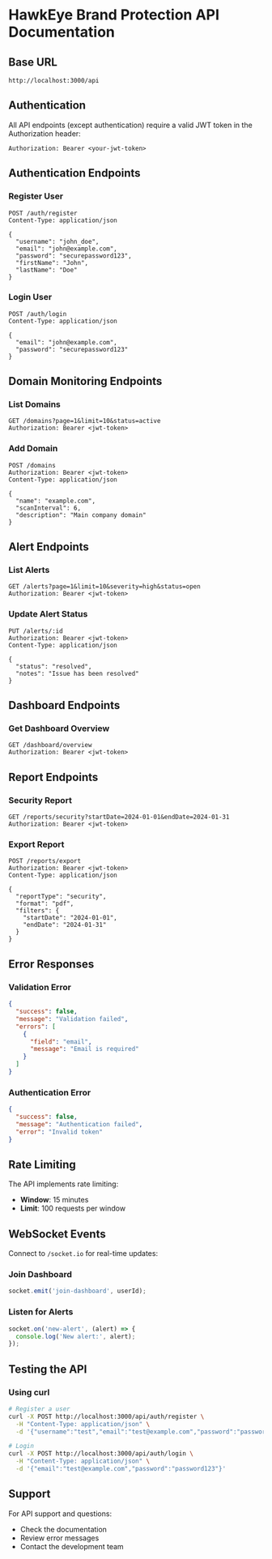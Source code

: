 # HawkEye Brand Protection API Documentation

## Base URL
```
http://localhost:3000/api
```

## Authentication
All API endpoints (except authentication) require a valid JWT token in the Authorization header:
```
Authorization: Bearer <your-jwt-token>
```

## Authentication Endpoints

### Register User
```http
POST /auth/register
Content-Type: application/json

{
  "username": "john_doe",
  "email": "john@example.com",
  "password": "securepassword123",
  "firstName": "John",
  "lastName": "Doe"
}
```

### Login User
```http
POST /auth/login
Content-Type: application/json

{
  "email": "john@example.com",
  "password": "securepassword123"
}
```

## Domain Monitoring Endpoints

### List Domains
```http
GET /domains?page=1&limit=10&status=active
Authorization: Bearer <jwt-token>
```

### Add Domain
```http
POST /domains
Authorization: Bearer <jwt-token>
Content-Type: application/json

{
  "name": "example.com",
  "scanInterval": 6,
  "description": "Main company domain"
}
```

## Alert Endpoints

### List Alerts
```http
GET /alerts?page=1&limit=10&severity=high&status=open
Authorization: Bearer <jwt-token>
```

### Update Alert Status
```http
PUT /alerts/:id
Authorization: Bearer <jwt-token>
Content-Type: application/json

{
  "status": "resolved",
  "notes": "Issue has been resolved"
}
```

## Dashboard Endpoints

### Get Dashboard Overview
```http
GET /dashboard/overview
Authorization: Bearer <jwt-token>
```

## Report Endpoints

### Security Report
```http
GET /reports/security?startDate=2024-01-01&endDate=2024-01-31
Authorization: Bearer <jwt-token>
```

### Export Report
```http
POST /reports/export
Authorization: Bearer <jwt-token>
Content-Type: application/json

{
  "reportType": "security",
  "format": "pdf",
  "filters": {
    "startDate": "2024-01-01",
    "endDate": "2024-01-31"
  }
}
```

## Error Responses

### Validation Error
```json
{
  "success": false,
  "message": "Validation failed",
  "errors": [
    {
      "field": "email",
      "message": "Email is required"
    }
  ]
}
```

### Authentication Error
```json
{
  "success": false,
  "message": "Authentication failed",
  "error": "Invalid token"
}
```

## Rate Limiting

The API implements rate limiting:
- **Window**: 15 minutes
- **Limit**: 100 requests per window

## WebSocket Events

Connect to `/socket.io` for real-time updates:

### Join Dashboard
```javascript
socket.emit('join-dashboard', userId);
```

### Listen for Alerts
```javascript
socket.on('new-alert', (alert) => {
  console.log('New alert:', alert);
});
```

## Testing the API

### Using curl
```bash
# Register a user
curl -X POST http://localhost:3000/api/auth/register \
  -H "Content-Type: application/json" \
  -d '{"username":"test","email":"test@example.com","password":"password123","firstName":"Test","lastName":"User"}'

# Login
curl -X POST http://localhost:3000/api/auth/login \
  -H "Content-Type: application/json" \
  -d '{"email":"test@example.com","password":"password123"}'
```

## Support

For API support and questions:
- Check the documentation
- Review error messages
- Contact the development team 
